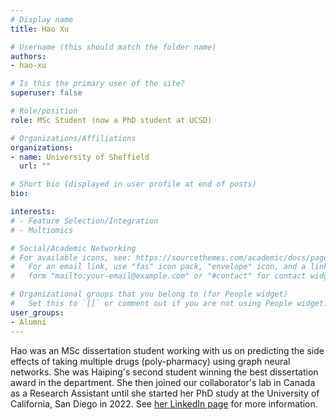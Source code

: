 ```yaml
---
# Display name
title: Hao Xu

# Username (this should match the folder name)
authors:
- hao-xu

# Is this the primary user of the site?
superuser: false

# Role/position
role: MSc Student (now a PhD student at UCSD)

# Organizations/Affiliations
organizations:
- name: University of Sheffield
  url: ""

# Short bio (displayed in user profile at end of posts)
bio: 

interests:
# - Feature Selection/Integration
# - Multiomics

# Social/Academic Networking
# For available icons, see: https://sourcethemes.com/academic/docs/page-builder/#icons
#   For an email link, use "fas" icon pack, "envelope" icon, and a link in the
#   form "mailto:your-email@example.com" or "#contact" for contact widget.

# Organizational groups that you belong to (for People widget)
#   Set this to `[]` or comment out if you are not using People widget.
user_groups:
- Alumni
---
```


Hao was an MSc dissertation student working with us on predicting the side effects of taking multiple drugs (poly-pharmacy) using graph neural networks. She was Haiping's second student winning the best dissertation award in the department. She then joined our collaborator's lab in Canada as a Research Assistant until she started her PhD study at the University of California, San Diego in 2022. See [her LinkedIn page](https://www.linkedin.com/in/hxu999/) for more information.
